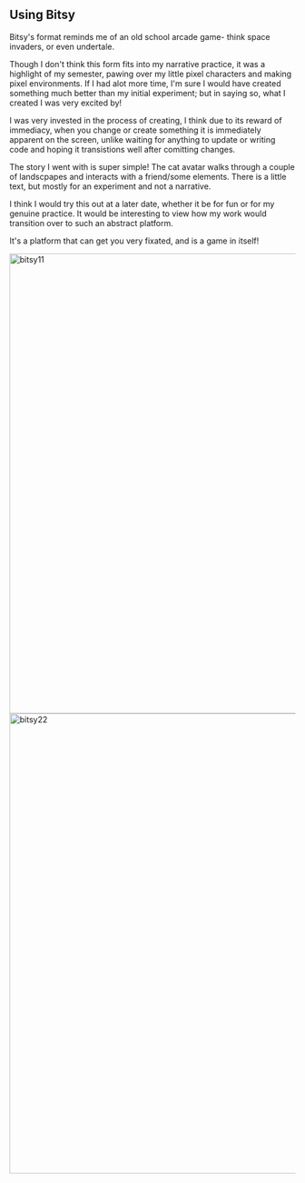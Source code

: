 <h2>Using Bitsy</h2>
<body>Bitsy's format reminds me of an old school arcade game- think space invaders, or even undertale.

Though I don't think this form fits into my narrative practice, it was a highlight of my semester, pawing over
my little pixel characters and making pixel environments. If I had alot more time, I'm sure
I would have created something much better than my initial experiment; but in saying so, what I
created I was very excited by!

I was very invested in the process of creating, I think due to its reward of immediacy, when you 
change or create something it is immediately apparent on the screen, unlike waiting for anything to update
or writing code and hoping it transistions well after comitting changes. 

The story I went with is super simple! The cat avatar walks through a couple of landscpapes and interacts 
with a friend/some elements. There is a little text, but mostly for an experiment and not a narrative.

I think I would try this out at a later date, whether it be for fun or for my genuine practice. It would be 
interesting to view how my work would transition over to such an abstract platform. 

It's a platform that can get you very fixated, and is a game in itself! </body>

<img width="810" alt="bitsy11" src="https://github.com/tannacat/digital-writing/assets/162094556/adf96278-acc5-4a42-a69d-0e5708adc26d">
<img width="810" alt="bitsy22" src="https://github.com/tannacat/digital-writing/assets/162094556/cc4587a4-dec4-424e-a6a3-8c84839c4588">

